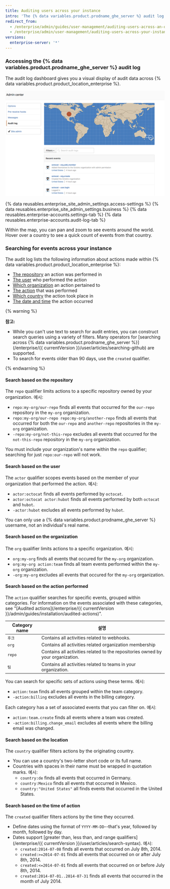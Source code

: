 ```yaml
---
title: Auditing users across your instance
intro: 'The {% data variables.product.prodname_ghe_server %} audit log dashboard shows site administrators the actions performed by all users and organizations across {% data variables.product.product_location_enterprise %} within the past 90 days. It includes details such as who performed the action, what the action was, and when it was performed.'
redirect_from:
  - /enterprise/admin/guides/user-management/auditing-users-across-an-organization/
  - /enterprise/admin/user-management/auditing-users-across-your-instance
versions:
  enterprise-server: '*'
---
```


### Accessing the {% data variables.product.prodname_ghe_server %} audit log

The audit log dashboard gives you a visual display of audit data across {% data variables.product.product_location_enterprise %}.

![Instance wide audit log dashboard](/assets/images/enterprise/site-admin-settings/audit-log-dashboard-admin-center.png)

{% data reusables.enterprise_site_admin_settings.access-settings %}
{% data reusables.enterprise_site_admin_settings.business %}
{% data reusables.enterprise-accounts.settings-tab %}
{% data reusables.enterprise-accounts.audit-log-tab %}

Within the map, you can pan and zoom to see events around the world. Hover over a country to see a quick count of events from that country.

### Searching for events across your instance

The audit log lists the following information about actions made within {% data variables.product.product_location_enterprise %}:

* [The repository](#search-based-on-the-repository) an action was performed in
* [The user](#search-based-on-the-user) who performed the action
* [Which organization](#search-based-on-the-organization) an action pertained to
* [The action](#search-based-on-the-action-performed) that was performed
* [Which country](#search-based-on-the-location) the action took place in
* [The date and time](#search-based-on-the-time-of-action) the action occurred

{% warning %}

**참고:**

- While you can't use text to search for audit entries, you can construct search queries using a variety of filters. Many operators for [searching across {% data variables.product.prodname_ghe_server %}](/enterprise/{{ currentVersion }}/user/articles/searching-github) are supported.
- To search for events older than 90 days, use the `created` qualifier.

{% endwarning %}

#### Search based on the repository

The `repo` qualifier limits actions to a specific repository owned by your organization. 예시:

* `repo:my-org/our-repo` finds all events that occurred for the `our-repo` repository in the `my-org` organization.
* `repo:my-org/our-repo repo:my-org/another-repo` finds all events that occurred for both the `our-repo` and `another-repo` repositories in the `my-org` organization.
* `-repo:my-org/not-this-repo` excludes all events that occurred for the `not-this-repo` repository in the `my-org` organization.

You must include your organization's name within the `repo` qualifier; searching for just `repo:our-repo` will not work.

#### Search based on the user

The `actor` qualifier scopes events based on the member of your organization that performed the action. 예시:

* `actor:octocat` finds all events performed by `octocat`.
* `actor:octocat actor:hubot` finds all events performed by both `octocat` and `hubot`.
* `-actor:hubot` excludes all events performed by `hubot`.

You can only use a {% data variables.product.prodname_ghe_server %} username, not an individual's real name.

#### Search based on the organization

The `org` qualifier limits actions to a specific organization. 예시:

* `org:my-org` finds all events that occured for the `my-org` organization.
* `org:my-org action:team` finds all team events performed within the `my-org` organization.
* `-org:my-org` excludes all events that occured for the `my-org` organization.

#### Search based on the action performed

The `action` qualifier searches for specific events, grouped within categories. For information on the events associated with these categories, see "[Audited actions](/enterprise/{{ currentVersion }}/admin/guides/installation/audited-actions)".

| Category name | 설명                                                                              |
| ------------- | ------------------------------------------------------------------------------- |
| `후크`          | Contains all activities related to webhooks.                                    |
| `org`         | Contains all activities related organization membership                         |
| `repo`        | Contains all activities related to the repositories owned by your organization. |
| `팀`           | Contains all activities related to teams in your organization.                  |

You can search for specific sets of actions using these terms. 예시:

* `action:team` finds all events grouped within the team category.
* `-action:billing` excludes all events in the billing category.

Each category has a set of associated events that you can filter on. 예시:

* `action:team.create` finds all events where a team was created.
* `-action:billing.change_email` excludes all events where the billing email was changed.

#### Search based on the location

The `country` qualifier filters actions by the originating country.
- You can use a country's two-letter short code or its full name.
- Countries with spaces in their name must be wrapped in quotation marks. 예시:
  * `country:de` finds all events that occurred in Germany.
  * `country:Mexico` finds all events that occurred in Mexico.
  * `country:"United States"` all finds events that occurred in the United States.

#### Search based on the time of action

The `created` qualifier filters actions by the time they occurred.
- Define dates using the format of `YYYY-MM-DD`--that's year, followed by month, followed by day.
- Dates support [greater than, less than, and range qualifiers](/enterprise/{{ currentVersion }}/user/articles/search-syntax). 예시:
  * `created:2014-07-08` finds all events that occurred on July 8th, 2014.
  * `created:>=2014-07-01` finds all events that occurred on or after July 8th, 2014.
  * `created:<=2014-07-01` finds all events that occurred on or before July 8th, 2014.
  * `created:2014-07-01..2014-07-31` finds all events that occurred in the month of July 2014.
